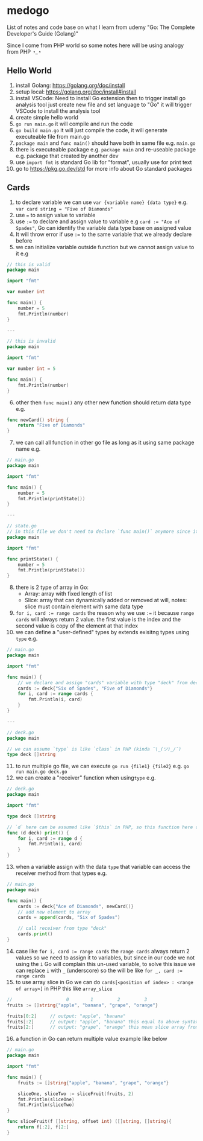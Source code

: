 # medogo
List of notes and code base on what I learn from udemy "Go: The Complete Developer's Guide (Golang)"

Since I come from PHP world so some notes here will be using analogy from PHP ◔_◔
## Hello World
1. install Golang: https://golang.org/doc/install
2. setup local: https://golang.org/doc/install#install
3. install VSCode: Need to install Go extension then to trigger install go analysis tool just create new file and set language to "Go" it will trigger VSCode to install the analysis tool
4. create simple hello world
5. `go run main.go` it will compile and run the code
6. `go build main.go` it will just compile the code, it will generate executeable file from main.go
7. `package main` and `func main()` should have both in same file e.g. `main.go`
8. there is executeable package e.g. `package main` and re-useable package e.g. package that created by another dev
9. use `import fmt` is standard Go lib for "format", usually use for print text
10. go to https://pkg.go.dev/std for more info about Go standard packages

## Cards
1. to declare variable we can use `var {variable name} {data type}` e.g. `var card string = "Five of Diamonds"`
2. use `=` to assign value to variable
3. use `:=` to declare and assign value to variable e.g `card := "Ace of Spades"`, Go can identify the variable data type base on assigned value
4. It will throw error if use `:=` to the same variable that we already declare before
5. we can initialize variable outside function but we cannot assign value to it e.g
```go
// this is valid
package main

import "fmt"

var number int

func main() {
    number = 5
    fmt.Println(number)
}

---

// this is invalid
package main

import "fmt"

var number int = 5

func main() {
    fmt.Println(number)
}

```
6. other then `func main()` any other new function should return data type e.g.
```go
func newCard() string {
    return "Five of Diamonds"
}
```
7. we can call all function in other go file as long as it using same package name e.g.
```go
// main.go
package main

import "fmt"

func main() {
    number = 5
    fmt.Println(printState())
}

---

// state.go
// in this file we don't need to declare `func main()` anymore since it already exist in main.go
package main

import "fmt"

func printState() {
    number = 5
    fmt.Println(printState())
}
```
8. there is 2 type of array in Go:
    - Array: array with fixed length of list
    - Slice: array that can dynamically added or removed at will, notes: slice must contain element with same data type
9. `for i, card := range cards` the reason why we use `:=` it because `range cards` will always return 2 value. the first value is the index and the second value is copy of the element at that index
10. we can define a "user-defined" types by extends exisitng types using `type` e.g.
```go
// main.go
package main

import "fmt"

func main() {
    // we declare and assign "cards" variable with type "deck" from deck.go
    cards := deck{"Six of Spades", "Five of Diamonds"}
    for i, card := range cards {
        fmt.Println(i, card)
    }
}

---

// deck.go
package main

// we can assume `type` is like `class` in PHP (kinda ¯\_(ツ)_/¯)
type deck []string
```
11. to run multiple go file, we can execute `go run {file1} {file2}` e.g. `go run main.go deck.go`
12. we can create a "receiver" function when using`type` e.g.
```go
// deck.go
package main

import "fmt"

type deck []string

// `d` here can be assumed like `$this` in PHP, so this function here can be assumed simillar to instance method e.g. `$this->print()`
func (d deck) print() {
    for i, card := range d {
        fmt.Println(i, card)
    }
}
```
13. when a variable assign with the data `type` that variable can access the receiver method from that types e.g.
```go
// main.go
package main

func main() {
    cards := deck{"Ace of Diamonds", newCard()}
    // add new element to array
    cards = append(cards, "Six of Spades")

    // call receiver from type "deck"
    cards.print()
}
```
14. case like `for i, card := range cards` the `range cards` always return 2 values so we need to assign it to variables, but since in our code we not using the `i` Go will complain this un-used variable, to solve this issue we can replace `i` with `_` (underscore) so the will be like `for _, card := range cards`
15. to use array slice in Go we can do `cards[<position of index> : <range of array>]` in PHP this like `array_slice`
```go
//                    0        1         2         3
fruits := []string{"apple", "banana", "grape", "orange"}

fruits[0:2]     // output: "apple", "banana"
fruits[:2]      // output: "apple", "banana" this equal to above syntax, this mean slice array from begining of array to range 2
fruits[2:]      // output: "grape", "orange" this mean slice array from index 2 to end of array

```
16. a function in Go can return multiple value example like below
```go
// main.go
package main

import "fmt"

func main() {
    fruits := []string{"apple", "banana", "grape", "orange"}

    sliceOne, sliceTwo := sliceFruit(fruits, 2)
    fmt.Println(sliceOne)
    fmt.Println(sliceTwo)
}

func sliceFruit(f []string, offset int) ([]string, []string){
    return f[:2], f[2:]
}
```
